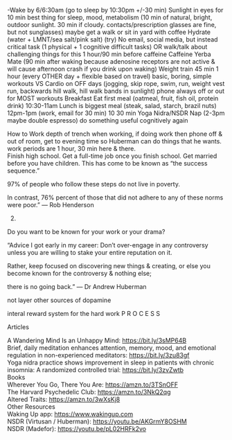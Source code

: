 -Wake by 6/6:30am (go to sleep by 10:30pm +/-30 min)
Sunlight in eyes for 10 min best thing for sleep, mood, metabolism (10 min of natural, bright, outdoor sunlight. 30 min if cloudy. contacts/prescription glasses are fine, but not sunglasses) maybe get a walk or sit in yard with coffee
Hydrate (water + LMNT/sea salt/pink salt)
(try) No email, social media, but instead critical task  (1 physical + 1 cognitive difficult tasks) OR walk/talk about challenging things for this 1 hour/90 min before caffeine
Caffeine Yerba Mate (90 min after waking because adenosine receptors are not active & will cause afternoon crash if you drink upon waking)
Weight train 45 min 1 hour (every OTHER day + flexible based on travel) basic, boring, simple workouts VS Cardio on OFF days  (jogging, skip rope, swim, run, weight vest run, backwards hill walk, hill walk bands in sunlight)
	phone always off or out for MOST workouts
Breakfast Eat first meal (oatmeal, fruit, fish oil, protein drink) 10:30-11am
Lunch is biggest meal (steak, salad, starch, brazil nuts) 12pm-1pm (work, email for 30 min)
10 30 min Yoga Nidra/NSDR Nap (2-3pm maybe double espresso) do something useful cognitively again
  
  How to Work depth of trench when working, if doing work then phone off & out of room, get to evening time so Huberman can do things that he wants. work periods are 1 hour, 30 min here & there.  
Finish high school.
Get a full-time job once you finish school.
Get married before you have children.
    This has come to be known as “the success sequence.”  
  
  97% of people who follow these steps do not live in poverty.  
  
  In contrast, 76% percent of those that did not adhere to any of these norms were poor.” — Rob Henderson  
  
  2.  
  
  ​Do you want to be known for your work or your drama?  
  
  “Advice I got early in my career: Don’t over-engage in any controversy unless you are willing to stake your entire reputation on it.  
  
  Rather, keep focused on discovering new things & creating, or else you become known for the controversy & nothing else;   
  
  there is no going back.” — Dr Andrew Huberman  
  
  not layer other sources of dopamine  
  
  interal reward system for the hard work P R O C E S S  
  
  Articles  
  
  A Wandering Mind Is an Unhappy Mind: https://bit.ly/3sMP64B  
    Brief, daily meditation enhances attention, memory, mood, and emotional regulation in non-experienced meditators: https://bit.ly/3zu83gf  
    Yoga nidra practice shows improvement in sleep in patients with chronic insomnia: A randomized controlled trial: https://bit.ly/3zvZwtb  
    Books  
    Wherever You Go, There You Are: https://amzn.to/3TSnOFF  
    The Harvard Psychedelic Club: https://amzn.to/3NkQ2qg  
    Altered Traits: https://amzn.to/3wXsKj8  
  Other Resources  
    Waking Up app: https://www.wakingup.com  
  NSDR (Virtusan / Huberman): https://youtu.be/AKGrmY8OSHM  
  NSDR (Madefor): https://youtu.be/pL02HRFk2vo

